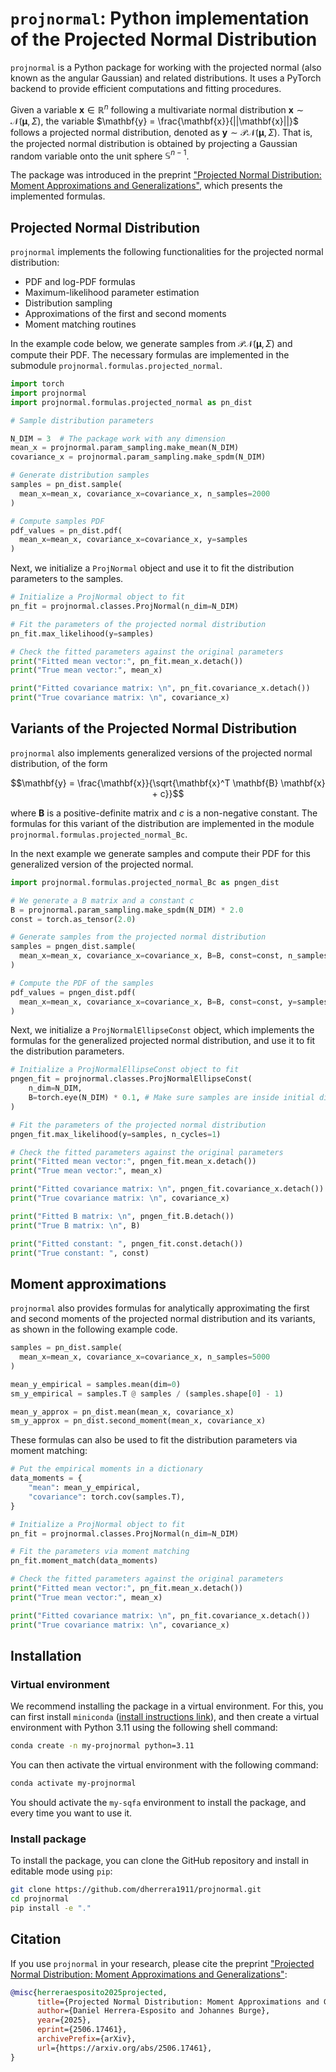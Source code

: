 # `projnormal`: Python implementation of the Projected Normal Distribution

`projnormal` is a Python package for working with the
projected normal (also known as the angular Gaussian)
and related distributions. It uses a PyTorch backend
to provide efficient computations and fitting procedures.

Given a variable $\mathbf{x} \in \mathbb{R}^n$ following
a multivariate normal distribution
$\mathbf{x} \sim \mathcal{N}(\boldsymbol{\mu}, \Sigma)$,
the variable $\mathbf{y} = \frac{\mathbf{x}}{||\mathbf{x}||}$
follows a projected normal distribution, denoted
as $\mathbf{y} \sim \mathcal{PN}(\boldsymbol{\mu}, \Sigma)$.
That is, the projected normal distribution is obtained
by projecting a Gaussian random variable
onto the unit sphere $\mathbb{S}^{n-1}$.

The package was introduced in the preprint
["Projected Normal Distribution: Moment Approximations and Generalizations"](https://arxiv.org/abs/2506.17461),
which presents the implemented formulas.


## Projected Normal Distribution

`projnormal` implements the following functionalities for
the projected normal distribution:
* PDF and log-PDF formulas
* Maximum-likelihood parameter estimation
* Distribution sampling
* Approximations of the first and second moments
* Moment matching routines

In the example code below, we generate samples from
$\mathcal{PN}(\boldsymbol{\mu}, \Sigma)$ and compute their
PDF. The necessary formulas are implemented in the
submodule `projnormal.formulas.projected_normal`.

```python
import torch
import projnormal
import projnormal.formulas.projected_normal as pn_dist

# Sample distribution parameters

N_DIM = 3  # The package work with any dimension
mean_x = projnormal.param_sampling.make_mean(N_DIM)
covariance_x = projnormal.param_sampling.make_spdm(N_DIM)

# Generate distribution samples
samples = pn_dist.sample(
  mean_x=mean_x, covariance_x=covariance_x, n_samples=2000
)

# Compute samples PDF
pdf_values = pn_dist.pdf(
  mean_x=mean_x, covariance_x=covariance_x, y=samples
)
```

Next, we initialize a `ProjNormal` object and use it
to fit the distribution parameters to the samples.

```python
# Initialize a ProjNormal object to fit
pn_fit = projnormal.classes.ProjNormal(n_dim=N_DIM)

# Fit the parameters of the projected normal distribution
pn_fit.max_likelihood(y=samples)

# Check the fitted parameters against the original parameters
print("Fitted mean vector:", pn_fit.mean_x.detach()) 
print("True mean vector:", mean_x)

print("Fitted covariance matrix: \n", pn_fit.covariance_x.detach())
print("True covariance matrix: \n", covariance_x)
```
    

## Variants of the Projected Normal Distribution

`projnormal` also implements generalized versions of the
projected normal distribution, of the form

$$\mathbf{y} = \frac{\mathbf{x}}{\sqrt{\mathbf{x}^T \mathbf{B} \mathbf{x} + c}}$$

where $\mathbf{B}$ is a positive-definite matrix and $c$ is a
non-negative constant. The formulas for this variant of the
distribution are implemented in the
module `projnormal.formulas.projected_normal_Bc`.

In the next example we generate samples and compute their PDF
for this generalized version of the projected normal.

```python
import projnormal.formulas.projected_normal_Bc as pngen_dist

# We generate a B matrix and a constant c
B = projnormal.param_sampling.make_spdm(N_DIM) * 2.0
const = torch.as_tensor(2.0)

# Generate samples from the projected normal distribution
samples = pngen_dist.sample(
  mean_x=mean_x, covariance_x=covariance_x, B=B, const=const, n_samples=2000
)

# Compute the PDF of the samples
pdf_values = pngen_dist.pdf(
  mean_x=mean_x, covariance_x=covariance_x, B=B, const=const, y=samples
)
```

Next, we initialize a `ProjNormalEllipseConst` object, which
implements the formulas for the generalized projected normal
distribution, and use it to fit the distribution parameters.

```python
# Initialize a ProjNormalEllipseConst object to fit
pngen_fit = projnormal.classes.ProjNormalEllipseConst(
    n_dim=N_DIM,
    B=torch.eye(N_DIM) * 0.1, # Make sure samples are inside initial distribution support
)

# Fit the parameters of the projected normal distribution
pngen_fit.max_likelihood(y=samples, n_cycles=1)

# Check the fitted parameters against the original parameters
print("Fitted mean vector:", pngen_fit.mean_x.detach()) 
print("True mean vector:", mean_x)

print("Fitted covariance matrix: \n", pngen_fit.covariance_x.detach())
print("True covariance matrix: \n", covariance_x)

print("Fitted B matrix: \n", pngen_fit.B.detach())
print("True B matrix: \n", B)

print("Fitted constant: ", pngen_fit.const.detach())
print("True constant: ", const)
```

## Moment approximations

`projnormal` also provides formulas for analytically approximating
the first and second moments of the projected normal distribution
and its variants, as shown in the following example code.

```python
samples = pn_dist.sample(
  mean_x=mean_x, covariance_x=covariance_x, n_samples=5000
)

mean_y_empirical = samples.mean(dim=0)
sm_y_empirical = samples.T @ samples / (samples.shape[0] - 1)

mean_y_approx = pn_dist.mean(mean_x, covariance_x)
sm_y_approx = pn_dist.second_moment(mean_x, covariance_x)
```

These formulas can also be used to fit the distribution
parameters via moment matching:

```python
# Put the empirical moments in a dictionary
data_moments = {
    "mean": mean_y_empirical,
    "covariance": torch.cov(samples.T),
}

# Initialize a ProjNormal object to fit
pn_fit = projnormal.classes.ProjNormal(n_dim=N_DIM)

# Fit the parameters via moment matching
pn_fit.moment_match(data_moments)

# Check the fitted parameters against the original parameters
print("Fitted mean vector:", pn_fit.mean_x.detach()) 
print("True mean vector:", mean_x)

print("Fitted covariance matrix: \n", pn_fit.covariance_x.detach())
print("True covariance matrix: \n", covariance_x)
```


## Installation

### Virtual environment

We recommend installing the package in a virtual environment. For this,
you can first install `miniconda` 
([install instructions link](https://docs.anaconda.com/miniconda/install/#quick-command-line-install)),
and then create a virtual environment with Python 3.11 using the following
shell command:

```bash
conda create -n my-projnormal python=3.11
```

You can then activate the virtual environment with the following command:

```bash
conda activate my-projnormal
```

You should activate the `my-sqfa` environment to install the package, and every
time you want to use it.


### Install package

To install the package, you can clone the GitHub
repository and install in editable mode using `pip`:

```bash
git clone https://github.com/dherrera1911/projnormal.git
cd projnormal
pip install -e "."
```

## Citation

If you use `projnormal` in your research, please cite the
preprint ["Projected Normal Distribution: Moment Approximations and Generalizations"](https://arxiv.org/abs/2506.17461):

```bibtex
@misc{herreraesposito2025projected,
      title={Projected Normal Distribution: Moment Approximations and Generalizations},
      author={Daniel Herrera-Esposito and Johannes Burge},
      year={2025},
      eprint={2506.17461},
      archivePrefix={arXiv},
      url={https://arxiv.org/abs/2506.17461}, 
}
```

